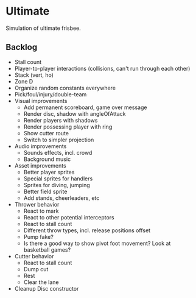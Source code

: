 Ultimate
========

Simulation of ultimate frisbee.

Backlog
-------

- Stall count
- Player-to-player interactions (collisions, can't run through each other)
- Stack (vert, ho)
- Zone D
- Organize random constants everywhere
- Pick/foul/injury/double-team
- Visual improvements
  - Add permanent scoreboard, game over message
  - Render disc, shadow with angleOfAttack
  - Render players with shadows
  - Render possessing player with ring
  - Show cutter route
  - Switch to simpler projection
- Audio improvements
  - Sounds effects, incl. crowd
  - Background music
- Asset improvements
  - Better player sprites
  - Special sprites for handlers
  - Sprites for diving, jumping
  - Better field sprite
  - Add stands, cheerleaders, etc
- Thrower behavior
  - React to mark
  - React to other potential interceptors
  - React to stall count
  - Different throw types, incl. release positions offset
  - Pump fake?
  - Is there a good way to show pivot foot movement? Look at basketball games?
- Cutter behavior
  - React to stall count
  - Dump cut
  - Rest
  - Clear the lane
- Cleanup Disc constructor
